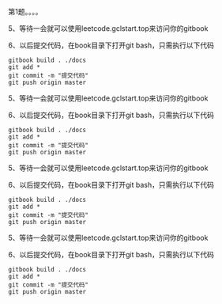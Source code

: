 第1题。。。。

5、等待一会就可以使用leetcode.gclstart.top来访问你的gitbook

6、以后提交代码，在book目录下打开git bash，只需执行以下代码

```shell
gitbook build . ./docs
git add *
git commit -m "提交代码"
git push origin master
```



5、等待一会就可以使用leetcode.gclstart.top来访问你的gitbook

6、以后提交代码，在book目录下打开git bash，只需执行以下代码

```shell
gitbook build . ./docs
git add *
git commit -m "提交代码"
git push origin master
```



5、等待一会就可以使用leetcode.gclstart.top来访问你的gitbook

6、以后提交代码，在book目录下打开git bash，只需执行以下代码

```shell
gitbook build . ./docs
git add *
git commit -m "提交代码"
git push origin master
```



5、等待一会就可以使用leetcode.gclstart.top来访问你的gitbook

6、以后提交代码，在book目录下打开git bash，只需执行以下代码

```shell
gitbook build . ./docs
git add *
git commit -m "提交代码"
git push origin master
```
